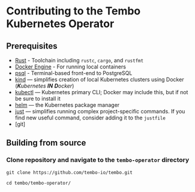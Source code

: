 # Contributing to the Tembo Kubernetes Operator

## Prerequisites

- [Rust](https://www.rust-lang.org/learn/get-started) - Toolchain including `rustc`, `cargo`, and `rustfmt`
- [Docker Engine](https://docs.docker.com/engine/install/) - For running local containers
- [psql](https://www.postgresql.org/docs/current/app-psql.html) - Terminal-based front-end to PostgreSQL
- [kind](https://github.com/kubernetes-sigs/kind) — simplifies creation of local Kubernetes clusters using Docker (_**K**ubernetes **IN** **D**ocker_)
- [kubectl](https://kubernetes.io/docs/tasks/tools/#kubectl) — Kubernetes primary CLI; Docker may include this, but if not be sure to install it
- [helm](https://helm.sh) — the Kubernetes package manager
- [just](https://github.com/casey/just) — simplifies running complex project-specific commands. If you find new useful command, consider adding it to the `justfile`
- [git]

## Building from source

### Clone repository and navigate to the `tembo-operator` directory
```
git clone https://github.com/tembo-io/tembo.git
```
```
cd tembo/tembo-operator/
```


